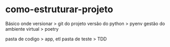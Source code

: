 # como-estruturar-projeto
Básico
    onde versionar
        > git do projeto
    versão do python
        > pyenv
    gestão do ambiente virtual
        > poetry

pasta de codigo 
    > app, etl
pasta de teste
    > TDD
